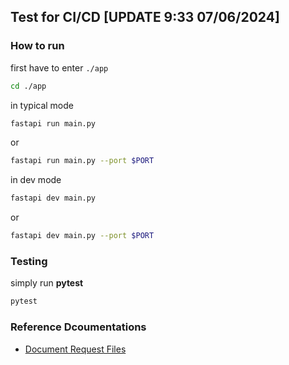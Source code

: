 ## Test for CI/CD [UPDATE 9:33 07/06/2024]

### How to run
first have to enter `./app`
```sh
cd ./app
```

in typical mode
```sh
fastapi run main.py
```
or
```sh
fastapi run main.py --port $PORT
```

in dev mode
```sh
fastapi dev main.py
```
or 
```sh
fastapi dev main.py --port $PORT
```

### Testing
simply run **pytest**
```sh
pytest
```

### Reference Dcoumentations 
- [Document Request Files](https://fastapi.tiangolo.com/tutorial/request-files/#__tabbed_2_2)